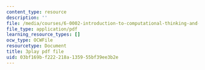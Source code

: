 ```yaml
---
content_type: resource
description: ''
file: /media/courses/6-0002-introduction-to-computational-thinking-and-data-science-fall-2016/03bf169bf222218a135955bf39ee3b2e_6wUD_gp5WeE.pdf
file_type: application/pdf
learning_resource_types: []
ocw_type: OCWFile
resourcetype: Document
title: 3play pdf file
uid: 03bf169b-f222-218a-1359-55bf39ee3b2e
---
```

